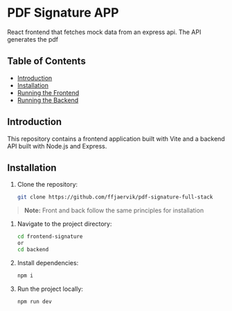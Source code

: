 # PDF Signature APP

React frontend that fetches mock data from an express api. The API generates the pdf

## Table of Contents

-   [Introduction](#introduction)
-   [Installation](#installation)
-   [Running the Frontend](#running-the-frontend)
-   [Running the Backend](#running-the-backend)

## Introduction

This repository contains a frontend application built with Vite and a backend API built with Node.js and Express.

## Installation

1. Clone the repository:

    ```bash
    git clone https://github.com/ffjaervik/pdf-signature-full-stack
    ```

> **Note:** Front and back follow the same principles for installation

1. Navigate to the project directory:
    ```bash
    cd frontend-signature
    or
    cd backend
    ```

2. Install dependencies:
    ```bash
    npm i
    ```

3. Run the project locally:
    ```bash
    npm run dev
    ```



